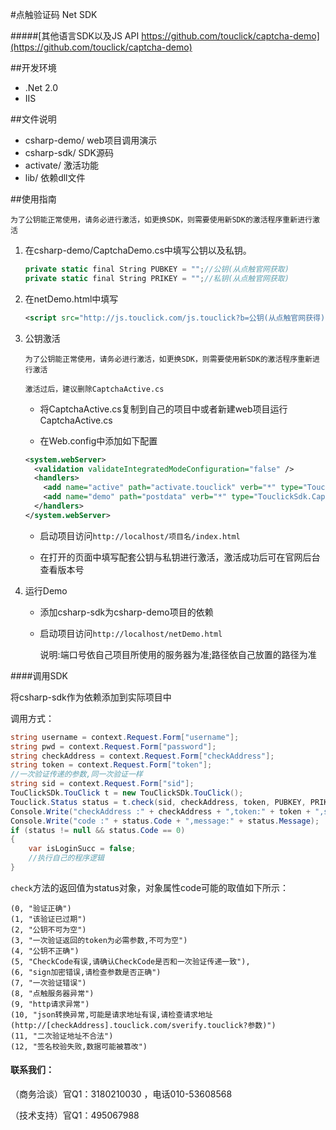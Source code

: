 #点触验证码 Net SDK

#####[其他语言SDK以及JS API https://github.com/touclick/captcha-demo](https://github.com/touclick/captcha-demo)

##开发环境
  
  - .Net 2.0
  - IIS

##文件说明
 
* csharp-demo/ web项目调用演示
* csharp-sdk/ SDK源码
* activate/ 激活功能
* lib/ 依赖dll文件



##使用指南

`为了公钥能正常使用，请务必进行激活，如更换SDK，则需要使用新SDK的激活程序重新进行激活`

1. 在csharp-demo/CaptchaDemo.cs中填写公钥以及私钥。

    ```csharp
    private static final String PUBKEY = "";//公钥(从点触官网获取)
    private static final String PRIKEY = "";//私钥(从点触官网获取)
    ```

2. 在netDemo.html中填写

    ```xml
    <script src="http://js.touclick.com/js.touclick?b=公钥(从点触官网获得)" ></script>
    ```

3. 公钥激活

    `为了公钥能正常使用，请务必进行激活，如更换SDK，则需要使用新SDK的激活程序重新进行激活`

    `激活过后，建议删除CaptchaActive.cs`
	
    * 将CaptchaActive.cs复制到自己的项目中或者新建web项目运行CaptchaActive.cs

    * 在Web.config中添加如下配置
    ```xml
    <system.webServer>
      <validation validateIntegratedModeConfiguration="false" />
      <handlers>
        <add name="active" path="activate.touclick" verb="*" type="TouclickSdk.CaptchaActive"  />
        <add name="demo" path="postdata" verb="*" type="TouclickSdk.CaptchaDemo"  />
      </handlers>
    </system.webServer>
    ```

    * 启动项目访问`http://localhost/项目名/index.html`
       
    * 在打开的页面中填写配套公钥与私钥进行激活，激活成功后可在官网后台查看版本号
 
4. 运行Demo

    * 添加csharp-sdk为csharp-demo项目的依赖

    * 启动项目访问`http://localhost/netDemo.html`

     	说明:端口号依自己项目所使用的服务器为准;路径依自己放置的路径为准

####调用SDK

将csharp-sdk作为依赖添加到实际项目中

调用方式：

```csharp
string username = context.Request.Form["username"];
string pwd = context.Request.Form["password"];
string checkAddress = context.Request.Form["checkAddress"];
string token = context.Request.Form["token"];
//一次验证传递的参数,同一次验证一样
string sid = context.Request.Form["sid"];
TouClickSDk.TouClick t = new TouClickSDk.TouClick();
Touclick.Status status = t.check(sid, checkAddress, token, PUBKEY, PRIKEY, username, pwd);          
Console.Write("checkAddress :" + checkAddress + ",token:" + token + ",sid:" + sid);
Console.Write("code :" + status.Code + ",message:" + status.Message);          
if (status != null && status.Code == 0)
{
    var isLoginSucc = false;
    //执行自己的程序逻辑               
}              
```

`check`方法的返回值为status对象，对象属性code可能的取值如下所示：

```
(0, "验证正确")
(1, "该验证已过期")
(2, "公钥不可为空")
(3, "一次验证返回的token为必需参数,不可为空")
(4, "公钥不正确")
(5, "CheckCode有误,请确认CheckCode是否和一次验证传递一致"),
(6, "sign加密错误,请检查参数是否正确")
(7, "一次验证错误")
(8, "点触服务器异常")
(9, "http请求异常")
(10, "json转换异常,可能是请求地址有误,请检查请求地址(http://[checkAddress].touclick.com/sverify.touclick?参数)")
(11, "二次验证地址不合法")
(12, "签名校验失败,数据可能被篡改")
```

#### 联系我们：
（商务洽谈）官Q1：3180210030 ，电话010-53608568

（技术支持）官Q1：495067988  